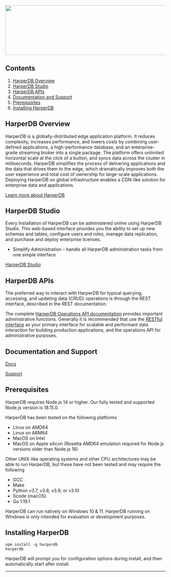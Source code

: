 <img src="https://hdb-marketing.s3.amazonaws.com/GRYHORIZ_HDB_Drk_Gry.png" width="692" height="156">

## Contents
1. [HarperDB Overview](#harperdb-overview)
2. [HarperDB Studio](#harperdb-studio)
3. [HarperDB APIs](#harperdb-apis)
4. [Documentation and Support](#documentation-and-support)
5. [Prerequisites](#prerequisites)
6. [Installing HarperDB](#installing-harperdb)

## HarperDB Overview
HarperDB is a globally-distributed edge application platform. It reduces complexity, increases performance, and lowers costs by combining user-defined applications, a high-performance database, and an enterprise-grade streaming broker into a single package. The platform offers unlimited horizontal scale at the click of a button, and syncs data across the cluster in milliseconds. HarperDB simplifies the process of delivering applications and the data that drives them to the edge, which dramatically improves both the user experience and total cost of ownership for large-scale applications. Deploying HarperDB on global infrastructure enables a CDN-like solution for enterprise data and applications.

[Learn more about HarperDB](https://harperdb.io/?utm_source=repo&utm_medium=npm)

## HarperDB Studio
Every Installation of HarperDB can be administered online using HarperDB Studio. This web-based interface provides you the ability to set up new schemas and tables, configure users and roles, manage data replication, and purchase and deploy enterprise licenses.
- Simplify Administration – handle all HarperDB administration tasks from one simple interface

[HarperDB Studio](https://studio.harperdb.io/sign-up)

## HarperDB APIs

The preferred way to interact with HarperDB for typical querying, accessing, and updating data (CRUD) operations is through the REST interface, described in the REST documentation.

The complete [HarperDB Operations API documentation](https://docs.harperdb.io/docs/operations-api) provides important administrative functions. Generally it is recommended that use the [RESTful interface](https://docs.harperdb.io/docs/rest/) as your primary interface for scalable and performant data interaction for building production applications, and the operations API for administrative purposes.

## Documentation and Support
[Docs](https://docs.harperdb.io/)

[Support](https://harperdb.io/support/)

## Prerequisites
HarperDB requires Node.js 14 or higher. Our fully tested and supported Node.js version is 18.15.0.

HarperDB has been tested on the following platforms
- Linux on AMD64
- Linux on ARM64
- MacOS on Intel
- MacOS on Apple silicon (Rosetta AMD64 emulation required for Node.js versions older than Node.js 16)

Other UNIX-like operating systems and other CPU architectures may be able to run HarperDB, but these have not been tested and may require the following
- GCC
- Make
- Python v3.7, v3.8, v3.9, or v3.10
- Xcode (macOS)
- Go 1.19.1

HarperDB can run natively on Windows 10 & 11. HarperDB running on Windows is only intended for evaluation or development purposes.

## Installing HarperDB
```
npm install -g harperdb
harperdb
```
HarperDB will prompt you for configuration options during install, and then automatically start after install.

***

